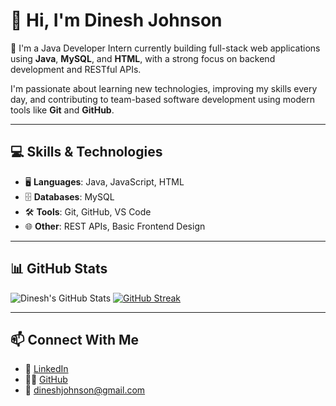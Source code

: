 # 👋 Hi, I'm Dinesh Johnson

🎯 I'm a Java Developer Intern currently building full-stack web applications using **Java**, **MySQL**, and **HTML**, with a strong focus on backend development and RESTful APIs.

I'm passionate about learning new technologies, improving my skills every day, and contributing to team-based software development using modern tools like **Git** and **GitHub**.

---

## 💻 Skills & Technologies

- 🖥️ **Languages**: Java, JavaScript, HTML
- 🗄️ **Databases**: MySQL
- 🛠️ **Tools**: Git, GitHub, VS Code
- 🌐 **Other**: REST APIs, Basic Frontend Design

---

## 📊 GitHub Stats

![Dinesh's GitHub Stats](https://github-readme-stats.vercel.app/api?username=Dinesh-Johnson&show_icons=true&theme=radical)
[![GitHub Streak](https://streak-stats.demolab.com?user=Dinesh-Johnson&theme=radical)](https://git.io/streak-stats)

---

## 📫 Connect With Me

- 💼 [LinkedIn](https://www.linkedin.com/in/dinesh-johnson/)
- 🧑‍💻 [GitHub](https://github.com/Dinesh-Johnson)
- 📧 dineshjohnson@gmail.com

